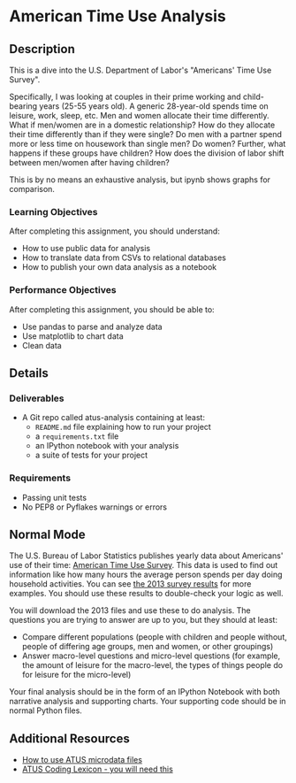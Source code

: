 # American Time Use Analysis

## Description

This is a dive into the U.S. Department of Labor's "Americans' Time Use Survey".

Specifically, I was looking at couples in their prime working and child-bearing years (25-55 years old).
A generic 28-year-old spends time on leisure, work, sleep, etc. Men and women allocate their time differently.
What if men/women are in a domestic relationship? How do they allocate their time differently than if they were single? Do men with a partner spend more or less time on housework than single men? Do women?
Further, what happens if these groups have children? How does the division of labor shift between men/women after having children?

This is by no means an exhaustive analysis, but ipynb shows graphs for comparison.


### Learning Objectives

After completing this assignment, you should understand:

* How to use public data for analysis
* How to translate data from CSVs to relational databases
* How to publish your own data analysis as a notebook

### Performance Objectives

After completing this assignment, you should be able to:

* Use pandas to parse and analyze data
* Use matplotlib to chart data
* Clean data

## Details

### Deliverables

* A Git repo called atus-analysis containing at least:
  * `README.md` file explaining how to run your project
  * a `requirements.txt` file
  * an IPython notebook with your analysis
  * a suite of tests for your project

### Requirements  

* Passing unit tests
* No PEP8 or Pyflakes warnings or errors


## Normal Mode

The U.S. Bureau of Labor Statistics publishes yearly data about Americans' use
of their time: [American Time Use Survey](http://www.bls.gov/tus/home.htm#data).
This data is used to find out information like how many hours the average person
spends per day doing household activities. You can see
[the 2013 survey results](http://www.bls.gov/news.release/atus.nr0.htm)
for more examples. You should use these results to double-check your logic as well.

You will download the 2013 files and use these to do analysis. The questions you are trying to answer are up to you, but they
should at least:

* Compare different populations (people with children and people without, people of differing age groups, men and women, or other groupings)
* Answer macro-level questions and micro-level questions (for example, the amount of leisure for the macro-level, the types of things people do for leisure for the micro-level)

Your final analysis should be in the form of an IPython Notebook with both
narrative analysis and supporting charts. Your supporting code should be in
normal Python files.



## Additional Resources

* [How to use ATUS microdata files](http://www.bls.gov/tus/howto.htm)
* [ATUS Coding Lexicon - you will need this](http://www.bls.gov/tus/lexicons.htm)
